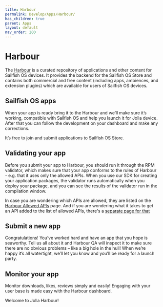 ```yaml
---
title: Harbour
permalink: Develop/Apps/Harbour/
has_children: true
parent: Apps
layout: default
nav_order: 200
---
```


# Harbour

The [Harbour](https://harbour.jolla.com) is a curated repository of
applications and other content for Sailfish OS devices. It provides the
backend for the Sailfish OS Store and contains both commercial and free
content (including apps, ambiences, and extension plugins) which are
available for users of Sailfish OS devices.

## Sailfish OS apps

When your app is ready bring it to the Harbour and we’ll make sure it’s
working, compatible with Sailfish OS and help you launch it for Jolla
device. After that you can follow the development on your dashboard and
make any corrections.

It’s free to join and submit applications to Sailfish OS Store.

## Validating your app

Before you submit your app to Harbour, you should run it through the RPM
validator, which makes sure that your app conforms to the rules of
Harbour - e.g. that it uses only the allowed APIs. When you use our SDK
for creating your application packages, the validator runs automatically
when you deploy your package, and you can see the results of the
validator run in the compilation window.

In case you are wondering which APIs are allowed, they are listed on the
[Harbour Allowed APIs](/Develop/Apps/Harbour/Allowed_APIs) page. And if you
are wondering what it takes to get an API added to the list of allowed
APIs, there's a [ separate page for that ](/Develop/Apps/Harbour/API_Checklist)

## Submit a new app

Congratulations\! You’ve worked hard and have an app that you hope is
seaworthy. Tell us all about it and Harbour QA will inspect it to make
sure there are no obvious problems – like a big hole in the hull\! When
we’re happy it’s all watertight, we’ll let you know and you’ll be ready
for a launch party.

## Monitor your app

Monitor downloads, likes, reviews simply and easily\! Engaging with your
user base is made easy with the Harbour dashboard.

Welcome to Jolla Harbour\!
